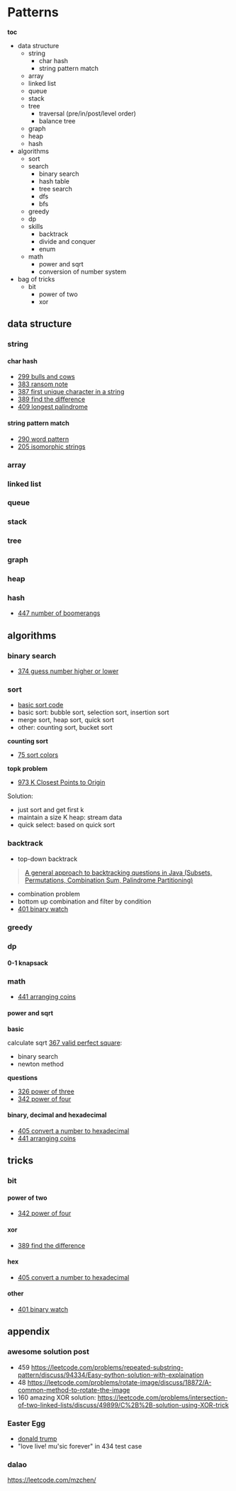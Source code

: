 # Patterns

**toc**
- data structure
    - string
        - char hash
        - string pattern match
    - array
    - linked list
    - queue
    - stack
    - tree
        - traversal (pre/in/post/level order)
        - balance tree
    - graph
    - heap
    - hash
- algorithms
    - sort
    - search
        - binary search
        - hash table
        - tree search
        - dfs
        - bfs
    - greedy
    - dp
    - skills
        - backtrack
        - divide and conquer
        - enum
    - math
        - power and sqrt
        - conversion of number system
- bag of tricks
    - bit
        - power of two
        - xor

## data structure

### string

#### char hash
- [299 bulls and cows](solution/0299_Bulls_and_Cows.cpp)
- [383 ransom note](solution/0383_Ransom_Note.cpp)
- [387 first unique character in a string](solution/0387_First_Unique_Character_in_a_String.cpp)
- [389 find the difference](solution/0389_Find_the_Difference.cpp)
- [409 longest palindrome](solution/0409_Longest_Palindrome.cpp)

#### string pattern match
- [290 word pattern](solution/0290_Word_Pattern.cpp)
- [205 isomorphic strings](solution/0205_Isomorphic_Strings.cpp)

### array

### linked list



### queue

### stack

### tree

### graph

### heap

### hash

- [447 number of boomerangs](solution/0447_Number_of_Boomerangs.cpp)

## algorithms

### binary search

- [374 guess number higher or lower](solution/0374_Guess_Number_Higher_or_Lower.cpp)

### sort

- [basic sort code](algo101/sort.cpp)
- basic sort: bubble sort, selection sort, insertion sort
- merge sort, heap sort, quick sort
- other: counting sort, bucket sort

**counting sort**
- [75 sort colors](solution/0075_Sort_Colors.cpp)

**topk problem**
- [973 K Closest Points to Origin](solution/0973_K_Closest_Points_to_Origin.cpp)

Solution:
- just sort and get first k
- maintain a size K heap: stream data
- quick select: based on quick sort


### backtrack

- top-down backtrack
> [A general approach to backtracking questions in Java (Subsets, Permutations, Combination Sum, Palindrome Partitioning)](https://leetcode.com/problems/combination-sum/discuss/16502/A-general-approach-to-backtracking-questions-in-Java-\(Subsets-Permutations-Combination-Sum-Palindrome-Partitioning\))

- combination problem
- bottom up combination and filter by condition
- [401 binary watch](solution/0401_Binary_Watch.cpp)

### greedy

### dp

#### 0-1 knapsack

### math

- [441 arranging coins](solution/0441_Arranging_Coins.cpp)

#### power and sqrt

**basic**

calculate sqrt [367 valid perfect square](solution/0367_Valid_Perfect_Square.cpp):
- binary search
- newton method

**questions**
- [326 power of three](solution/0326_Power_of_Three.cpp)
- [342 power of four](solution/0342_Power_of_Four.cpp)

#### binary, decimal and hexadecimal

- [405 convert a number to hexadecimal](solution/0405_Convert_a_Number_to_Hexadecimal.cpp)
- [441 arranging coins](solution/0441_Arranging_Coins.cpp)

## tricks
### bit
#### power of two
- [342 power of four](solution/0342_Power_of_Four.cpp)

#### xor
- [389 find the difference](solution/0389_Find_the_Difference.cpp)

#### hex

- [405 convert a number to hexadecimal](solution/0405_Convert_a_Number_to_Hexadecimal.cpp)

#### other

- [401 binary watch](solution/0401_Binary_Watch.cpp)


## appendix

### awesome solution post

- 459 https://leetcode.com/problems/repeated-substring-pattern/discuss/94334/Easy-python-solution-with-explaination
- 48 https://leetcode.com/problems/rotate-image/discuss/18872/A-common-method-to-rotate-the-image
- 160 amazing XOR solution: https://leetcode.com/problems/intersection-of-two-linked-lists/discuss/49899/C%2B%2B-solution-using-XOR-trick

### Easter Egg

- [donald trump](https://leetcode.com/problems/convert-a-number-to-hexadecimal/discuss/89253/Simple-Java-solution-with-comment)
- "love live! mu'sic forever" in 434 test case

### dalao

https://leetcode.com/mzchen/

